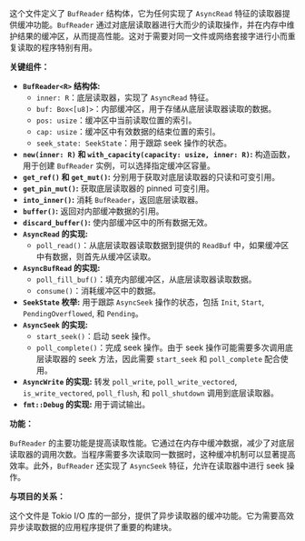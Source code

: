 这个文件定义了 `BufReader` 结构体，它为任何实现了 `AsyncRead` 特征的读取器提供缓冲功能。`BufReader` 通过对底层读取器进行大而少的读取操作，并在内存中维护结果的缓冲区，从而提高性能。这对于需要对同一文件或网络套接字进行小而重复读取的程序特别有用。

**关键组件：**

*   **`BufReader<R>` 结构体:**
    *   `inner: R`：底层读取器，实现了 `AsyncRead` 特征。
    *   `buf: Box<[u8]>`：内部缓冲区，用于存储从底层读取器读取的数据。
    *   `pos: usize`：缓冲区中当前读取位置的索引。
    *   `cap: usize`：缓冲区中有效数据的结束位置的索引。
    *   `seek_state: SeekState`：用于跟踪 seek 操作的状态。
*   **`new(inner: R)` 和 `with_capacity(capacity: usize, inner: R)`:** 构造函数，用于创建 `BufReader` 实例，可以选择指定缓冲区容量。
*   **`get_ref()` 和 `get_mut()`:**  分别用于获取对底层读取器的只读和可变引用。
*   **`get_pin_mut()`:** 获取底层读取器的 pinned 可变引用。
*   **`into_inner()`:** 消耗 `BufReader`，返回底层读取器。
*   **`buffer()`:** 返回对内部缓冲数据的引用。
*   **`discard_buffer()`:**  使内部缓冲区中的所有数据无效。
*   **`AsyncRead` 的实现:**
    *   `poll_read()`：从底层读取器读取数据到提供的 `ReadBuf` 中，如果缓冲区中有数据，则首先从缓冲区读取。
*   **`AsyncBufRead` 的实现:**
    *   `poll_fill_buf()`：填充内部缓冲区，从底层读取器读取数据。
    *   `consume()`：消耗缓冲区中的数据。
*   **`SeekState` 枚举:** 用于跟踪 `AsyncSeek` 操作的状态，包括 `Init`, `Start`, `PendingOverflowed`, 和 `Pending`。
*   **`AsyncSeek` 的实现:**
    *   `start_seek()`：启动 seek 操作。
    *   `poll_complete()`：完成 seek 操作。由于 seek 操作可能需要多次调用底层读取器的 seek 方法，因此需要 `start_seek` 和 `poll_complete` 配合使用。
*   **`AsyncWrite` 的实现:** 转发 `poll_write`, `poll_write_vectored`, `is_write_vectored`, `poll_flush`, 和 `poll_shutdown` 调用到底层读取器。
*   **`fmt::Debug` 的实现:**  用于调试输出。

**功能：**

`BufReader` 的主要功能是提高读取性能。它通过在内存中缓冲数据，减少了对底层读取器的调用次数。当程序需要多次读取同一数据时，这种缓冲机制可以显著提高效率。此外，`BufReader` 还实现了 `AsyncSeek` 特征，允许在读取器中进行 seek 操作。

**与项目的关系：**

这个文件是 Tokio I/O 库的一部分，提供了异步读取器的缓冲功能。它为需要高效异步读取数据的应用程序提供了重要的构建块。
